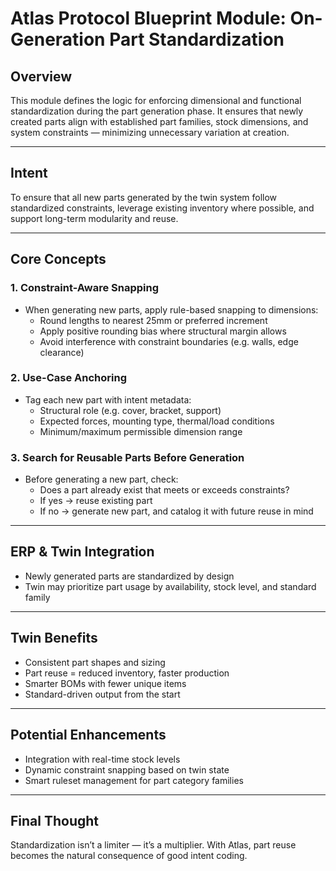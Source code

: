 # Atlas Protocol Blueprint Module: On-Generation Part Standardization

## Overview
This module defines the logic for enforcing dimensional and functional standardization during the part generation phase. It ensures that newly created parts align with established part families, stock dimensions, and system constraints — minimizing unnecessary variation at creation.

---

## Intent
To ensure that all new parts generated by the twin system follow standardized constraints, leverage existing inventory where possible, and support long-term modularity and reuse.

---

## Core Concepts

### 1. **Constraint-Aware Snapping**
- When generating new parts, apply rule-based snapping to dimensions:
  - Round lengths to nearest 25mm or preferred increment
  - Apply positive rounding bias where structural margin allows
  - Avoid interference with constraint boundaries (e.g. walls, edge clearance)

### 2. **Use-Case Anchoring**
- Tag each new part with intent metadata:
  - Structural role (e.g. cover, bracket, support)
  - Expected forces, mounting type, thermal/load conditions
  - Minimum/maximum permissible dimension range

### 3. **Search for Reusable Parts Before Generation**
- Before generating a new part, check:
  - Does a part already exist that meets or exceeds constraints?
  - If yes → reuse existing part
  - If no → generate new part, and catalog it with future reuse in mind

---

## ERP & Twin Integration
- Newly generated parts are standardized by design
- Twin may prioritize part usage by availability, stock level, and standard family

---

## Twin Benefits
- Consistent part shapes and sizing
- Part reuse = reduced inventory, faster production
- Smarter BOMs with fewer unique items
- Standard-driven output from the start

---

## Potential Enhancements
- Integration with real-time stock levels
- Dynamic constraint snapping based on twin state
- Smart ruleset management for part category families

---

## Final Thought
Standardization isn’t a limiter — it’s a multiplier. With Atlas, part reuse becomes the natural consequence of good intent coding.
